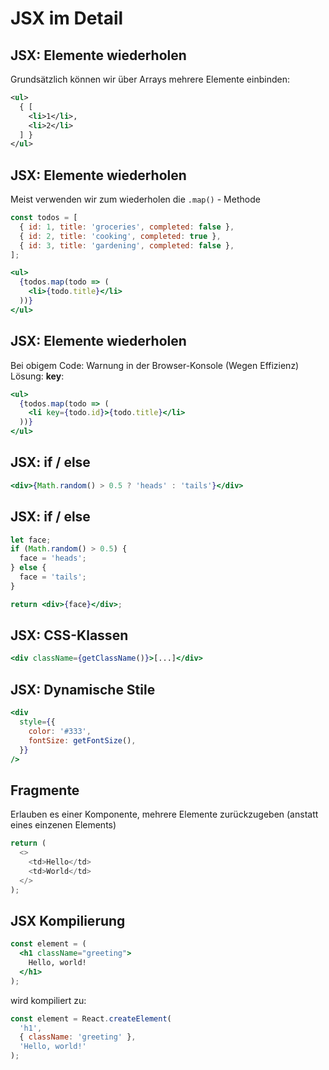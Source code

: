 # JSX im Detail

## JSX: Elemente wiederholen

Grundsätzlich können wir über Arrays mehrere Elemente einbinden:

```xml
<ul>
  { [
    <li>1</li>,
    <li>2</li>
  ] }
</ul>
```

## JSX: Elemente wiederholen

Meist verwenden wir zum wiederholen die `.map()` - Methode

<!-- prettier-ignore -->
```jsx
const todos = [
  { id: 1, title: 'groceries', completed: false },
  { id: 2, title: 'cooking', completed: true },
  { id: 3, title: 'gardening', completed: false },
];

<ul>
  {todos.map(todo => (
    <li>{todo.title}</li>
  ))}
</ul>
```

## JSX: Elemente wiederholen

Bei obigem Code: Warnung in der Browser-Konsole (Wegen Effizienz)  
Lösung: **key**:

```jsx
<ul>
  {todos.map(todo => (
    <li key={todo.id}>{todo.title}</li>
  ))}
</ul>
```

## JSX: if / else

```jsx
<div>{Math.random() > 0.5 ? 'heads' : 'tails'}</div>
```

## JSX: if / else

```jsx
let face;
if (Math.random() > 0.5) {
  face = 'heads';
} else {
  face = 'tails';
}

return <div>{face}</div>;
```

## JSX: CSS-Klassen

```jsx
<div className={getClassName()}>[...]</div>
```

## JSX: Dynamische Stile

```jsx
<div
  style={{
    color: '#333',
    fontSize: getFontSize(),
  }}
/>
```

## Fragmente

Erlauben es einer Komponente, mehrere Elemente zurückzugeben (anstatt eines einzenen Elements)

```ts
return (
  <>
    <td>Hello</td>
    <td>World</td>
  </>
);
```

## JSX Kompilierung

<!-- prettier-ignore -->
```jsx
const element = (
  <h1 className="greeting">
    Hello, world!
  </h1>
);
```

wird kompiliert zu:

```js
const element = React.createElement(
  'h1',
  { className: 'greeting' },
  'Hello, world!'
);
```
